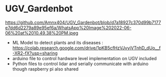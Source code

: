 # UGV_Gardenbot



https://github.com/Amnx404/UGV_Gardenbot/blob/d7a18927c370d99b7177e7dd6d2279a89e95ef6a/WhatsApp%20Image%202022-06-06%20at%2010.49.38%20PM.jpeg

* ML Model to detect plants and its diseases : https://colab.research.google.com/drive/1pKB5cfHzVJvyjVTnhD_dUo__f-XR2-fX?usp=sharing
* arduino file to control hardware level implementation on UGV included
* Python files to control lidar and serially communicate with arduino though raspberry pi also shared 
